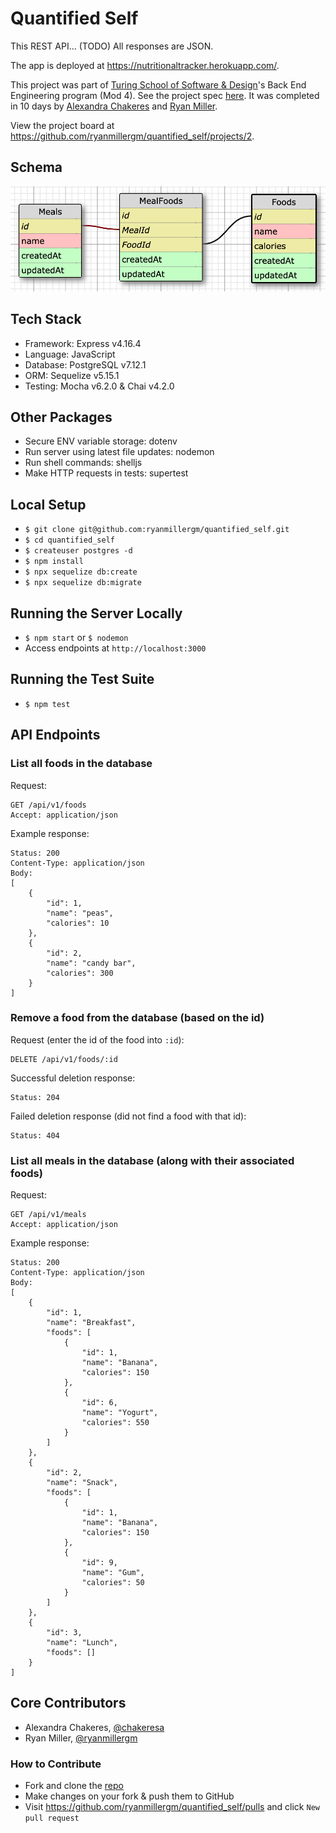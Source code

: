 # Quantified Self
This REST API... (TODO) All responses are JSON.

The app is deployed at https://nutritionaltracker.herokuapp.com/.

This project was part of [Turing School of Software & Design](https://turing.io)'s Back End Engineering program (Mod 4). See the project spec [here](https://backend.turing.io/module4/projects/quantified_self/qs_server_side). It was completed in 10 days by [Alexandra Chakeres](https://github.com/chakeresa) and [Ryan Miller](https://github.com/ryanmillergm).

View the project board at https://github.com/ryanmillergm/quantified_self/projects/2.

## Schema
![schema](./public/images/schema.png)

## Tech Stack
 - Framework: Express v4.16.4
 - Language: JavaScript
 - Database: PostgreSQL v7.12.1
 - ORM: Sequelize v5.15.1
 - Testing: Mocha v6.2.0 & Chai v4.2.0

## Other Packages
 - Secure ENV variable storage: dotenv
 - Run server using latest file updates: nodemon
 - Run shell commands: shelljs
 - Make HTTP requests in tests: supertest

## Local Setup
 - `$ git clone git@github.com:ryanmillergm/quantified_self.git`
 - `$ cd quantified_self`
 - `$ createuser postgres -d`
 - `$ npm install`
 - `$ npx sequelize db:create`
 - `$ npx sequelize db:migrate`

## Running the Server Locally
 - `$ npm start` or `$ nodemon`
 - Access endpoints at `http://localhost:3000`

## Running the Test Suite
 - `$ npm test`

## API Endpoints
### List all foods in the database
Request:
```
GET /api/v1/foods
Accept: application/json
```
Example response:
```
Status: 200
Content-Type: application/json
Body:
[
    {
        "id": 1,
        "name": "peas",
        "calories": 10
    },
    {
        "id": 2,
        "name": "candy bar",
        "calories": 300
    }
]
```

### Remove a food from the database (based on the id)
Request (enter the id of the food into `:id`):
```
DELETE /api/v1/foods/:id
```
Successful deletion response:
```
Status: 204
```
Failed deletion response (did not find a food with that id):
```
Status: 404
```

### List all meals in the database (along with their associated foods)
Request:
```
GET /api/v1/meals
Accept: application/json
```
Example response:
```
Status: 200
Content-Type: application/json
Body:
[
    {
        "id": 1,
        "name": "Breakfast",
        "foods": [
            {
                "id": 1,
                "name": "Banana",
                "calories": 150
            },
            {
                "id": 6,
                "name": "Yogurt",
                "calories": 550
            }
        ]
    },
    {
        "id": 2,
        "name": "Snack",
        "foods": [
            {
                "id": 1,
                "name": "Banana",
                "calories": 150
            },
            {
                "id": 9,
                "name": "Gum",
                "calories": 50
            }
        ]
    },
    {
        "id": 3,
        "name": "Lunch",
        "foods": []
    }
]
```

## Core Contributors
 - Alexandra Chakeres, [@chakeresa](https://github.com/chakeresa)
 - Ryan Miller, [@ryanmillergm](https://github.com/ryanmillergm)

### How to Contribute
 - Fork and clone the [repo](https://github.com/ryanmillergm/quantified_self)
 - Make changes on your fork & push them to GitHub
 - Visit https://github.com/ryanmillergm/quantified_self/pulls and click `New pull request`
